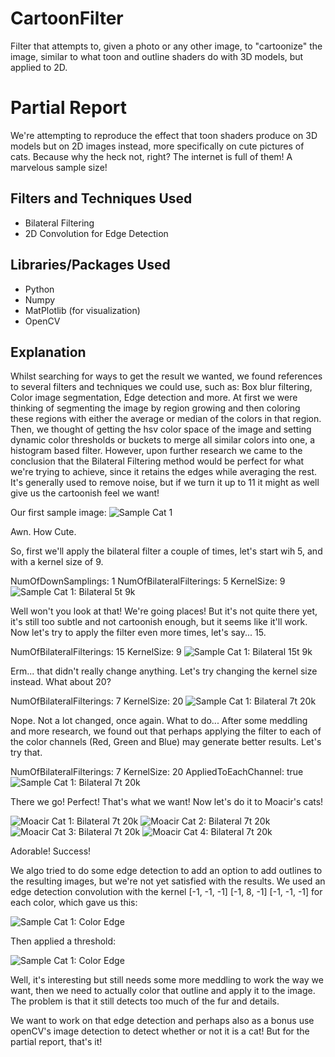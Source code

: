 # CartoonFilter
Filter that attempts to, given a photo or any other image, to "cartoonize" the image, similar to what toon and outline shaders do with 3D models, but applied to 2D.

# Partial Report
We're attempting to reproduce the effect that toon shaders produce on 3D models but on 2D images instead, more specifically on cute pictures of cats. Because why the heck not, right? The internet is full of them! A marvelous sample size!

## Filters and Techniques Used
* Bilateral Filtering
* 2D Convolution for Edge Detection

## Libraries/Packages Used
* Python
* Numpy
* MatPlotlib (for visualization)
* OpenCV

## Explanation
  Whilst searching for ways to get the result we wanted, we found references to several filters and techniques we could use, such as: Box blur filtering, Color image segmentation, Edge detection and more.
  At first we were thinking of segmenting the image by region growing and then coloring these regions with either the average or median of the colors in that region.
  Then, we thought of getting the hsv color space of the image and setting dynamic color thresholds or buckets to merge all similar colors into one, a histogram based filter.
  However, upon further research we came to the conclusion that the Bilateral Filtering method would be perfect for what we're trying to achieve, since it retains the edges while averaging the rest. It's generally used to remove noise, but if we turn it up to 11 it might as well give us the cartoonish feel we want!

Our first sample image:
![Sample Cat 1](Cats/cat.png)

Awn. How Cute.

So, first we'll apply the bilateral filter a couple of times, let's start wih 5, and with a kernel size of 9.

NumOfDownSamplings: 1
NumOfBilateralFilterings: 5
KernelSize: 9
![Sample Cat 1: Bilateral 5t 9k](Cats/catbilateral5t9k.jpg)

Well won't you look at that! We're going places!
But it's not quite there yet, it's still too subtle and not cartoonish enough, but it seems like it'll work.
Now let's try to apply the filter even more times, let's say... 15.

NumOfBilateralFilterings: 15
KernelSize: 9
![Sample Cat 1: Bilateral 15t 9k](Cats/catbilateral15t9k.jpg)

Erm... that didn't really change anything.
Let's try changing the kernel size instead. What about 20?

NumOfBilateralFilterings: 7
KernelSize: 20
![Sample Cat 1: Bilateral 7t 20k](Cats/catbilateral7t20k.jpg)

Nope. Not a lot changed, once again. What to do...
After some meddling and more research, we found out that perhaps applying the filter to each of the color channels (Red, Green and Blue) may generate better results. Let's try that.

NumOfBilateralFilterings: 7
KernelSize: 20
AppliedToEachChannel: true
![Sample Cat 1: Bilateral 7t 20k](Cats/cateachchannel7t20k.jpg)

There we go! Perfect! That's what we want!
Now let's do it to Moacir's cats!

![Moacir Cat 1: Bilateral 7t 20k](Cats/CatMoacir1.jpg)
![Moacir Cat 2: Bilateral 7t 20k](Cats/CatMoacir2.jpg)
![Moacir Cat 3: Bilateral 7t 20k](Cats/CatMoacir3.jpg)
![Moacir Cat 4: Bilateral 7t 20k](Cats/CatMoacir4.jpg)

Adorable! Success!

We algo tried to do some edge detection to add an option to add outlines to the resulting images, but we're not yet satisfied with the results. We used an edge detection convolution with the kernel [-1, -1, -1] [-1, 8, -1] [-1, -1, -1] for each color, which gave us this:

![Sample Cat 1: Color Edge](Cats/catedgecolor.jpg)

Then applied a threshold:

![Sample Cat 1: Color Edge](Cats/catedge.jpg)

Well, it's interesting but still needs some more meddling to work the way we want, then we need to actually color that outline and apply it to the image. The problem is that it still detects too much of the fur and details.

We want to work on that edge detection and perhaps also as a bonus use openCV's image detection to detect whether or not it is a cat! But for the partial report, that's it!
